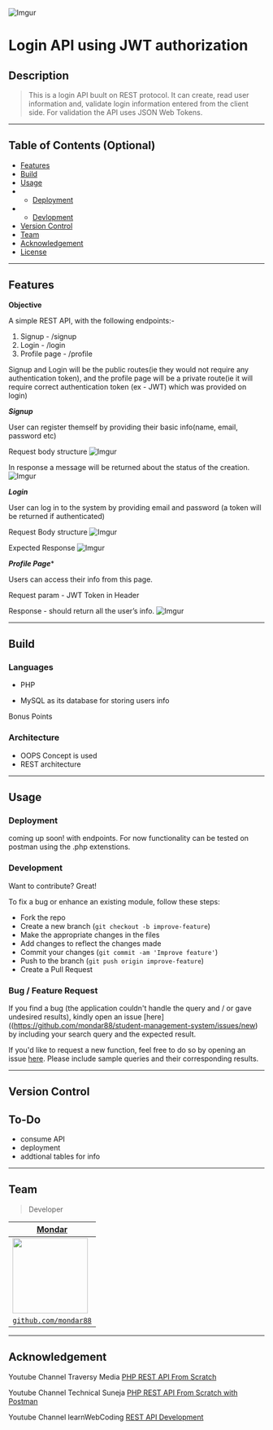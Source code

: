 ![Imgur](https://i.imgur.com/2pyx56g.gif)



# Login API using JWT authorization



## Description

> This is a login API buult on REST protocol. It can create, read user information and, validate login information entered from the client side. For validation the API uses JSON Web Tokens.



---

## Table of Contents (Optional)




- [Features](#features)
- [Build](#build)
- [Usage](#usage)
-  - [Deployment](#deployment)
-  - [Devlopment](#development)
- [Version Control](#version)
- [Team](#team)
- [Acknowledgement](#acknowledgement)
- [License](#license)



---

## Features

**Objective**

A simple REST API, with the following endpoints:-
1. Signup - /signup
2. Login - /login
3. Profile page - /profile

Signup and Login will be the public routes(ie they would not require any authentication token), and the profile page will be a private route(ie it will require correct authentication token (ex - JWT) which was provided on login)


***Signup***

User can register themself by providing their basic info(name, email, password etc)

Request body structure
![Imgur](https://i.imgur.com/L0WnzB6.jpg)

In response a message will be returned about the status of the creation.
![Imgur](https://i.imgur.com/AwcrkO5.jpg)

***Login***

User can log in to the system by providing email  and password (a token will be returned if authenticated)

Request Body structure
![Imgur](https://i.imgur.com/0rKWNWy.jpg)


Expected Response
![Imgur](https://i.imgur.com/64Z3X0Y.jpg)

***Profile Page****

Users can access their info from this page.

Request param - JWT Token in Header

Response - should return all the user’s info.
![Imgur](https://i.imgur.com/67H6u3A.jpg)

---

## Build
### Languages
- PHP

- MySQL as its database for storing users info

Bonus Points

### Architecture
- OOPS Concept is used
- REST architecture


---

## Usage

### Deployment

coming up soon! with endpoints. For now functionality can be tested on postman using the .php extenstions.

### Development
Want to contribute? Great!

To fix a bug or enhance an existing module, follow these steps:

- Fork the repo
- Create a new branch (`git checkout -b improve-feature`)
- Make the appropriate changes in the files
- Add changes to reflect the changes made
- Commit your changes (`git commit -am 'Improve feature'`)
- Push to the branch (`git push origin improve-feature`)
- Create a Pull Request

### Bug / Feature Request

If you find a bug (the application couldn't handle the query and / or gave undesired results), kindly open an issue [here]((https://github.com/mondar88/student-management-system/issues/new) by including your search query and the expected result.

If you'd like to request a new function, feel free to do so by opening an issue [here](https://github.com/mondar88/student-management-system/issues/new). Please include sample queries and their corresponding results.

---

## Version Control
## To-Do
- consume API
- deployment
- addtional tables for info


---

## Team

> Developer

| <a href="#" target="_blank">**Mondar**</a> |
| :---: |
| <img src="https://i.imgur.com/ztwrGnn.png" align="left" height="auto" width="148" > |
| <a href="http://github.com/fvcproductions" target="_blank">`github.com/mondar88`</a> |


---



## Acknowledgement

Youtube Channel Traversy Media [PHP REST API From Scratch](https://www.youtube.com/watch?v=-nq4UbD0NT8)

Youtube Channel Technical Suneja  [PHP REST API From Scratch with Postman](https://www.youtube.com/watch?v=jqoDmy_iqpg&t=558s)

Youtube Channel learnWebCoding  [REST API Development](https://www.youtube.com/watch?v=aSpKAj8GRtk&t=1070s)
